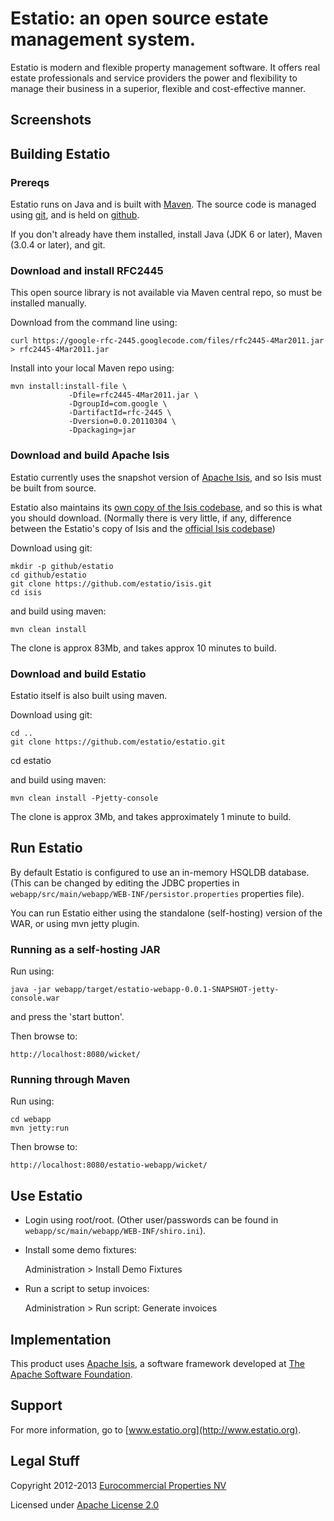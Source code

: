 Estatio: an open source estate management system.
=================================================

Estatio is modern and flexible property management software. It offers real estate professionals and service providers the power and flexibility to manage their business in a superior, flexible and cost-effective manner.


## Screenshots ##


## Building Estatio ##

### Prereqs ###

Estatio runs on Java and is built with [Maven](http://maven.apache.org).  The source code is managed using [git](https://help.github.com/articles/set-up-git), and is held on [github](http://github.com).

If you don't already have them installed, install Java (JDK 6 or later), Maven (3.0.4 or later), and git.

### Download and install RFC2445 ###

This open source library is not available via Maven central repo, so must be installed manually.

Download from the command line using:

    curl https://google-rfc-2445.googlecode.com/files/rfc2445-4Mar2011.jar > rfc2445-4Mar2011.jar

Install into your local Maven repo using:

    mvn install:install-file \
                 -Dfile=rfc2445-4Mar2011.jar \
                 -DgroupId=com.google \
                 -DartifactId=rfc-2445 \
                 -Dversion=0.0.20110304 \
                 -Dpackaging=jar

### Download and build Apache Isis ###

Estatio currently uses the snapshot version of [Apache Isis](http://isis.apache.org), and so Isis must be built from source.

Estatio also maintains its [own copy of the Isis codebase](http://github.com/estatio/isis), and so this is what you should download.  (Normally there is very little, if any, difference between the Estatio's copy of Isis and the [official Isis codebase](http://github.com/apache/isis))

Download using git:

    mkdir -p github/estatio
    cd github/estatio
    git clone https://github.com/estatio/isis.git
    cd isis

and build using maven:

    mvn clean install

The clone is approx 83Mb, and takes approx 10 minutes to build.

### Download and build Estatio ###

Estatio itself is also built using maven.

Download using git:
 
    cd ..
    git clone https://github.com/estatio/estatio.git
   cd estatio

and build using maven:

    mvn clean install -Pjetty-console

The clone is approx 3Mb, and takes approximately 1 minute to build.

## Run Estatio ##

By default Estatio is configured to use an in-memory HSQLDB database.  (This can be changed by editing the JDBC properties in `webapp/src/main/webapp/WEB-INF/persistor.properties` properties file).

You can run Estatio either using the standalone (self-hosting) version of the WAR, or using mvn jetty plugin.

### Running as a self-hosting JAR

Run using:

    java -jar webapp/target/estatio-webapp-0.0.1-SNAPSHOT-jetty-console.war

and press the 'start button'.

Then browse to:
 
    http://localhost:8080/wicket/

### Running through Maven

Run using:

    cd webapp
    mvn jetty:run

Then browse to:

    http://localhost:8080/estatio-webapp/wicket/

## Use Estatio ##

* Login using root/root.  (Other user/passwords can be found in `webapp/sc/main/webapp/WEB-INF/shiro.ini`).

* Install some demo fixtures:

    Administration > Install Demo Fixtures

* Run a script to setup invoices:

    Administration > Run script: Generate invoices



## Implementation

This product uses [Apache Isis](http://isis.apache.org), a software framework 
developed at [The Apache Software Foundation](http://www.apache.org/).

## Support

For more information, go to [www.estatio.org](http://www.estatio.org).

## Legal Stuff ##

Copyright 2012-2013 [Eurocommercial Properties NV](http://www.eurocommercialproperties.com) 

Licensed under [Apache License 2.0](http://www.apache.org/licenses/LICENSE-2.0)

